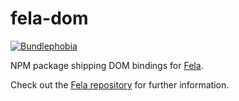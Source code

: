 # fela-dom

<a href="https://bundlephobia.com/result?p=fela-dom@latest"><img alt="Bundlephobia" src="https://img.shields.io/bunldlephobia/minzip/fela-dom.svg"></a>

NPM package shipping DOM bindings for [Fela](fela.js.org).

Check out the [Fela repository](https://github.com/rofrischmann/fela) for further information.
